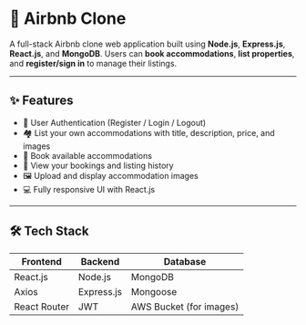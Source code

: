 # 🏡 Airbnb Clone

A full-stack Airbnb clone web application built using **Node.js**, **Express.js**, **React.js**, and **MongoDB**. Users can **book accommodations**, **list properties**, and **register/sign in** to manage their listings.

---

## ✨ Features

- 🔐 User Authentication (Register / Login / Logout)
- 🏘️ List your own accommodations with title, description, price, and images
- 📅 Book available accommodations
- 📄 View your bookings and listing history
- 🖼️ Upload and display accommodation images
- 💻 Fully responsive UI with React.js

---

## 🛠️ Tech Stack

| Frontend  | Backend    | Database |
|-----------|------------|----------|
| React.js  | Node.js    | MongoDB  |
| Axios     | Express.js | Mongoose |
| React Router | JWT     | AWS Bucket (for images) |


